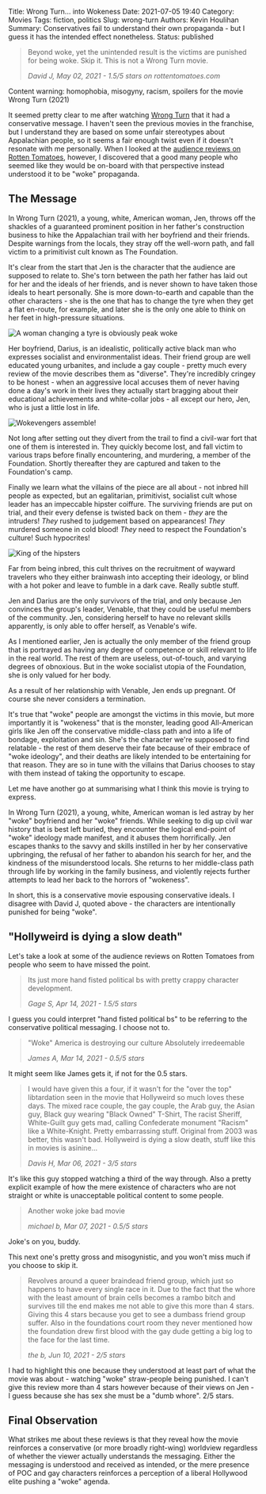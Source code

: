 Title: Wrong Turn... into Wokeness
Date: 2021-07-05 19:40
Category: Movies
Tags: fiction, politics
Slug: wrong-turn
Authors: Kevin Houlihan
Summary: Conservatives fail to understand their own propaganda - but I guess it has the intended effect nonetheless.
Status: published

> Beyond woke, yet the unintended result is the victims are punished for being woke. Skip it. This is not a Wrong Turn movie.
>
> <i class="fas fa-comment-alt quote-icon"></i> *David J, May 02, 2021 - 1.5/5 stars on rottentomatoes.com*

<i class="fas fa-exclamation-triangle spoiler-icon"></i><span class="spoiler-text">Content warning: homophobia, misogyny, racism, spoilers for the movie Wrong Turn (2021)</span>

It seemed pretty clear to me after watching [Wrong Turn][imdb] that it had a conservative message. I haven't seen the previous movies in the franchise, but I understand they are based on some unfair stereotypes about Appalachian people, so it seems a fair enough twist even if it doesn't resonate with me personally. When I looked at the [audience reviews on Rotten Tomatoes][rtreviews], however, I discovered that a good many people who seemed like they would be on-board with that perspective instead understood it to be "woke" propaganda.

## The Message

In Wrong Turn (2021), a young, white, American woman, Jen, throws off the shackles of a guaranteed prominent position in her father's construction business to hike the Appalachian trail with her boyfriend and their friends. Despite warnings from the locals, they stray off the well-worn path, and fall victim to a primitivist cult known as The Foundation.

It's clear from the start that Jen is the character that the audience are supposed to relate to. She's torn between the path her father has laid out for her and the ideals of her friends, and is never shown to have taken those ideals to heart personally. She is more down-to-earth and capable than the other characters - she is the one that has to change the tyre when they get a flat en-route, for example, and later she is the only one able to think on her feet in high-pressure situations.

![A woman changing a tyre is obviously peak woke]({static}/images/wrong-turn/tyre_change.jpg "A woman changing a tyre is obviously peak woke")

Her boyfriend, Darius, is an idealistic, politically active black man who expresses socialist and environmentalist ideas. Their friend group are well educated young urbanites, and include a gay couple - pretty much every review of the movie describes them as "diverse". They're incredibly cringey to be honest - when an aggressive local accuses them of never having done a day's work in their lives they actually start bragging about their educational achievements and white-collar jobs - all except our hero, Jen, who is just a little lost in life.

![Wokevengers assemble!]({static}/images/wrong-turn/wokevengers.jpg "Wokevengers assemble!")

Not long after setting out they divert from the trail to find a civil-war fort that one of them is interested in. They quickly become lost, and fall victim to various traps before finally encountering, and murdering, a member of the Foundation. Shortly thereafter they are captured and taken to the Foundation's camp.

Finally we learn what the villains of the piece are all about - not inbred hill people as expected, but an egalitarian, primitivist, socialist cult whose leader has an impeccable hipster coiffure. The surviving friends are put on trial, and their every defense is twisted back on them - *they* are the intruders! *They* rushed to judgement based on appearances! *They* murdered someone in cold blood! *They* need to respect the Foundation's culture! Such hypocrites!

![King of the hipsters]({static}/images/wrong-turn/venable.webp "King of the hipsters")

Far from being inbred, this cult thrives on the recruitment of wayward travelers who they either brainwash into accepting their ideology, or blind with a hot poker and leave to fumble in a dark cave. Really subtle stuff.

Jen and Darius are the only survivors of the trial, and only because Jen convinces the group's leader, Venable, that they could be useful members of the community. Jen, considering herself to have no relevant skills apparently, is only able to offer herself, as Venable's wife.

As I mentioned earlier, Jen is actually the only member of the friend group that is portrayed as having any degree of competence or skill relevant to life in the real world. The rest of them are useless, out-of-touch, and varying degrees of obnoxious. But in the woke socialist utopia of the Foundation, she is only valued for her body.

As a result of her relationship with Venable, Jen ends up pregnant. Of course she never considers a termination.

It's true that "woke" people are amongst the victims in this movie, but more importantly it is "wokeness" that is the monster, leading good All-American girls like Jen off the conservative middle-class path and into a life of bondage, exploitation and sin. She's the character we're supposed to find relatable - the rest of them deserve their fate because of their embrace of "woke ideology", and their deaths are likely intended to be entertaining for that reason. They are so in tune with the villains that Darius chooses to stay with them instead of taking the opportunity to escape.

Let me have another go at summarising what I think this movie is trying to express.

In Wrong Turn (2021), a young, white, American woman is led astray by her "woke" boyfriend and her "woke" friends. While seeking to dig up civil war history that is best left buried, they encounter the logical end-point of "woke" ideology made manifest, and it abuses them horrifically. Jen escapes thanks to the savvy and skills instilled in her by her conservative upbringing, the refusal of her father to abandon his search for her, and the kindness of the misunderstood locals. She returns to her middle-class path through life by working in the family business, and violently rejects further attempts to lead her back to the horrors of "wokeness".

In short, this is a conservative movie espousing conservative ideals. I disagree with David J, quoted above - the characters are intentionally punished for being "woke".

## "Hollyweird is dying a slow death"

Let's take a look at some of the audience reviews on Rotten Tomatoes from people who seem to have missed the point.

> Its just more hand fisted political bs with pretty crappy character development.
>
> <i class="fas fa-comment-alt quote-icon"></i> *Gage S, Apr 14, 2021 - 1.5/5 stars*

I guess you could interpret "hand fisted political bs" to be referring to the conservative political messaging. I choose not to.

> "Woke" America is destroying our culture Absolutely irredeemable
>
> <i class="fas fa-comment-alt quote-icon"></i> *James A, Mar 14, 2021 - 0.5/5 stars*

It might seem like James gets it, if not for the 0.5 stars.

> I would have given this a four, if it wasn't for the "over the top" libtardation seen in the movie that Hollyweird so much loves these days. The mixed race couple, the gay couple, the Arab guy, the Asian guy, Black guy wearing "Black Owned" T-Shirt, The racist Sheriff, White-Guilt guy gets mad, calling Confederate monument "Racism" like a White-Knight. Pretty embarrassing stuff. Original from 2003 was better, this wasn't bad. Hollyweird is dying a slow death, stuff like this in movies is asinine...
>
> <i class="fas fa-comment-alt quote-icon"></i> *Davis H, Mar 06, 2021 - 3/5 stars*

It's like this guy stopped watching a third of the way through. Also a pretty explicit example of how the mere existence of characters who are not straight or white is unacceptable political content to some people.

> Another woke joke bad movie
>
> <i class="fas fa-comment-alt quote-icon"></i> *michael b, Mar 07, 2021 - 0.5/5 stars*

Joke's on you, buddy.

This next one's pretty gross and misogynistic, and you won't miss much if you choose to skip it.

> Revolves around a queer braindead friend group, which just so happens to have every single race in it. Due to the fact that the whore with the least amount of brain cells becomes a rambo bitch and survives till the end makes me not able to give this more than 4 stars. Giving this 4 stars because you get to see a dumbass friend group suffer. Also in the foundations court room they never mentioned how the foundation drew first blood with the gay dude getting a big log to the face for the last time.
>
> <i class="fas fa-comment-alt quote-icon"></i> *the b, Jun 10, 2021 - 2/5 stars*

I had to highlight this one because they understood at least part of what the movie was about - watching "woke" straw-people being punished. I can't give this review more than 4 stars however because of their views on Jen - I guess because she has sex she must be a "dumb whore". 2/5 stars.

## Final Observation

What strikes me about these reviews is that they reveal how the movie reinforces a conservative (or more broadly right-wing) worldview regardless of whether the viewer actually understands the messaging. Either the messaging is understood and received as intended, or the mere presence of POC and gay characters reinforces a perception of a liberal Hollywood elite pushing a "woke" agenda.

[imdb]: https://www.imdb.com/title/tt9110170/?ref_=ttmi_tt "IMDB entry for Wrong Turn (2021)"
[rtreviews]: https://www.rottentomatoes.com/m/wrong_turn_2021/reviews?type=user&intcmp=rt-scorecard_audience-score-reviews "Audience reviews on Rotten Tomatoes"
